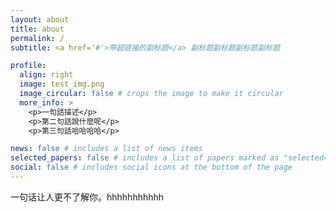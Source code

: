 ```yaml
---
layout: about
title: about
permalink: /
subtitle: <a href='#'>带超链接的副标题</a> 副标题副标题副标题副标题

profile:
  align: right
  image: test_img.png
  image_circular: false # crops the image to make it circular
  more_info: >
    <p>一句話描述</p>
    <p>第二句話說什麼呢</p>
    <p>第三句話哈哈哈哈</p>

news: false # includes a list of news items
selected_papers: false # includes a list of papers marked as "selected={true}"
social: false # includes social icons at the bottom of the page
---
```


一句话让人更不了解你。hhhhhhhhhhh
